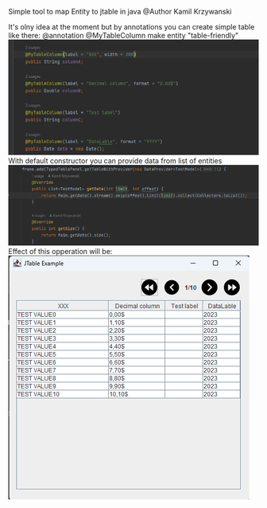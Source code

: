 Simple tool to map Entity to jtable in java 
@Author Kamil Krzywanski


It's olny idea at the moment but by annotations you can create simple table
like there: 
@annotation @MyTableColumn make entity "table-friendly"
![img_8.png](images%2Fimg_8.png)
With default constructor you can provide data from list of entities
![img.png](images/img_6.png)
Effect of this opperation will be: <br>
![img_7.png](images%2Fimg_7.png)
